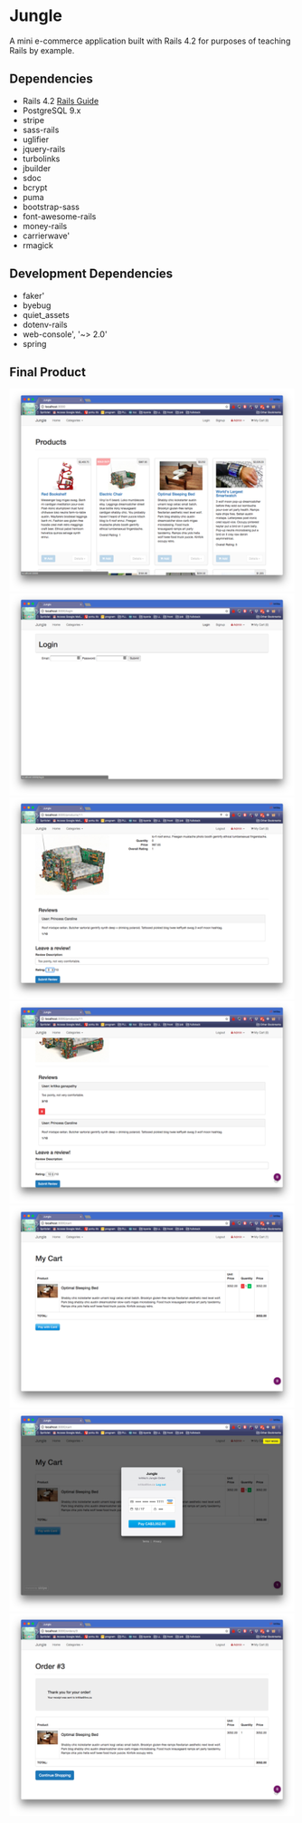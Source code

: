 # Jungle

A mini e-commerce application built with Rails 4.2 for purposes of teaching Rails by example.

## Dependencies

* Rails 4.2 [Rails Guide](http://guides.rubyonrails.org/v4.2/)
* PostgreSQL 9.x
* stripe
* sass-rails
* uglifier
* jquery-rails
* turbolinks
* jbuilder
* sdoc
* bcrypt
* puma
* bootstrap-sass
* font-awesome-rails
* money-rails
* carrierwave'
* rmagick

## Development Dependencies
* faker'
* byebug
* quiet_assets
* dotenv-rails
* web-console', '~> 2.0'
* spring

## Final Product

!["Home Page"](https://github.com/tikagan/jungle-rails/blob/master/docs/home_page.png?raw=true)
!["Login Page"](https://github.com/tikagan/jungle-rails/blob/master/docs/login.png?raw=true)
!["Product Page and leaving a review"](https://github.com/tikagan/jungle-rails/blob/master/docs/product_leaving_a_review.png?raw=true)
!["New review at top"](https://github.com/tikagan/jungle-rails/blob/master/docs/product_left_a_review.png?raw=true)
!["Cart before Checkout"](https://github.com/tikagan/jungle-rails/blob/master/docs/cart_before_checkout.png?raw=true)
!["Cart during checkout"](https://github.com/tikagan/jungle-rails/blob/master/docs/cart_during_checkout.png?raw=true)
!["Order summary after checkout"](https://github.com/tikagan/jungle-rails/blob/master/docs/order_summary_post_checkout.png?raw=true)
